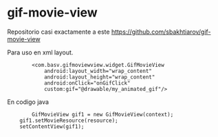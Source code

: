 gif-movie-view
==============
Repositorio casi exactamente a este https://github.com/sbakhtiarov/gif-movie-view


Para uso en xml layout.

            <com.basv.gifmoviewview.widget.GifMovieView
                android:layout_width="wrap_content"
                android:layout_height="wrap_content"
                android:onClick="onGifClick"
                custom:gif="@drawable/my_animated_gif"/>

En codigo java
            
            GifMovieView gif1 = new GifMovieView(context);
	    gif1.setMovieResource(resource);
	    setContentView(gif1);
